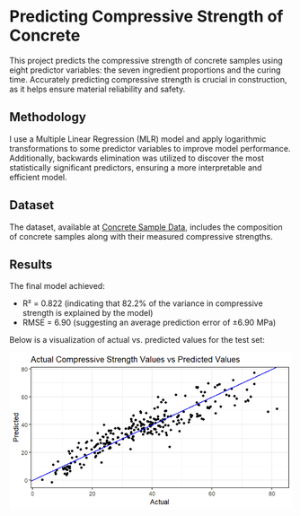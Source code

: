 # Predicting Compressive Strength of Concrete

This project predicts the compressive strength of concrete samples using eight predictor variables: the seven ingredient proportions and the curing time. Accurately predicting compressive strength is crucial in construction, as it helps ensure material reliability and safety.

## Methodology
I use a Multiple Linear Regression (MLR) model and apply logarithmic transformations to some predictor variables to improve model performance. Additionally, backwards elimination was utilized to discover the most statistically significant predictors, ensuring a more interpretable and efficient model.

## Dataset
The dataset, available at [Concrete Sample Data](https://raw.githubusercontent.com/jholland5/COMP4299/main/Concrete_Data.csv), includes the composition of concrete samples along with their measured compressive strengths.

## Results
The final model achieved:
- R² = 0.822 (indicating that 82.2% of the variance in compressive strength is explained by the model)
- RMSE = 6.90 (suggesting an average prediction error of $\pm6.90$ MPa)

Below is a visualization of actual vs. predicted values for the test set:

<div align = 'center'>
  
![Actual vs Predicted](https://github.com/pweave5/Machine-Learning/blob/main/Concrete-Compressive-Strength-MLR/Concrete_Strength_Test_Set_Predictions.png)

</div>  

